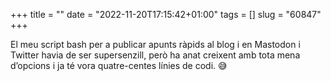 +++
title = ""
date = "2022-11-20T17:15:42+01:00"
tags = []
slug = "60847"
+++

El meu script bash per a publicar apunts ràpids al blog i en Mastodon i Twitter havia de ser supersenzill, però ha anat creixent amb tota mena d’opcions i ja té vora quatre-centes línies de codi. 😅
